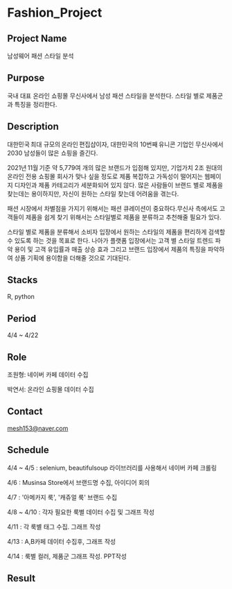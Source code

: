 # Fashion_Project

## Project Name

남성웨어 패션 스타일 분석

## Purpose

국내 대표 온라인 쇼핑몰 무신사에서 남성 패션 스타일을 분석한다. 스타일 별로 제품군과 특징을 정리한다.

## Description

대한민국 최대 규모의 온라인 편집샵이자, 대한민국의 10번째 유니콘 기업인 무신사에서 2030 남성들이 많은 쇼핑을 즐긴다. 

2021년 11월 기준 약 5,779여 개의 많은 브랜드가 입점해 있지만, 기업가치 2조 원대의 온라인 전용 쇼핑몰 회사가 맞나 싶을 정도로 제품 복잡하고 가독성이 떨어지는 웹페이지 디자인과 제품 카테고리가 세분화되어 있지 않다. 많은 사람들이 브랜드 별로 제품을 찾는데는 용이하지만, 자신이 원하는 스타일 찾는데 어려움을 겪는다. 

패션 시장에서 차별점을 가지기 위해서는 패션 큐레이션이 중요하다.무신사 측에서도 고객들이 제품을 쉽게 찾기 위해서는 스타일별로 제품을 분류하고 추천해줄 필요가 있다. 

스타일 별로 제품을 분류해서 소비자 입장에서 원하는 스타일의 제품을 편리하게 검색할 수 있도록 하는 것을 목표로 한다. 나아가 플랫폼 입장에서는 고객 별 스타일 트렌드 파악 용이  및 고객 유입률과 매출 상승 효과 그리고 브랜드 입장에서 제품의 특징을 파악하여 상품 기획에 용이함을 더해줄 것으로 기대된다. 

## Stacks
R, python

## Period

4/4 ~ 4/22

## Role

조원형: 네이버 카페 데이터 수집

박연서: 온라인 쇼핑몰 데이터 수집

## Contact

mesh153@naver.com

## Schedule

4/4 ~ 4/5 : selenium, beautifulsoup 라이브러리를 사용해서 네이버 카페 크롤링

4/6 : Musinsa Store에서 브랜드명 수집, 아이디어 회의

4/7 : '아메카지 룩', '캐쥬얼 룩' 브랜드 수집 

4/8 ~ 4/10 : 각자 필요한 룩별 데이터 수집 및 그래프 작성

4/11 : 각 룩별 태그 수집. 그래프 작성

4/13 : A,B카페 데이터 수집후, 그래프 작성

4/14 : 룩별 컬러, 제품군 그래프 작성. PPT작성
## Result

